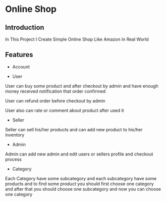 # Online Shop


## Introduction

In This Project I Create Simple Online Shop Like Amazon In Real World

## Features

- Account 


- User
 
User can buy some product and after checkout by admin and have enough money received notification that order confirmed

User can refund order before checkout by admin 

User also can rate or comment about product after used it 

- Seller

Seller can sell his/her products and can add new product to his/her inventory 

- Admin

Admin can add new admin and edit users or sellers profile and checkout process

- Category 

Each Category have some subcategory and each subcategory have some products and to find some product you should first choose one category and after that you should choose one subcategory and now you can choose one category 

